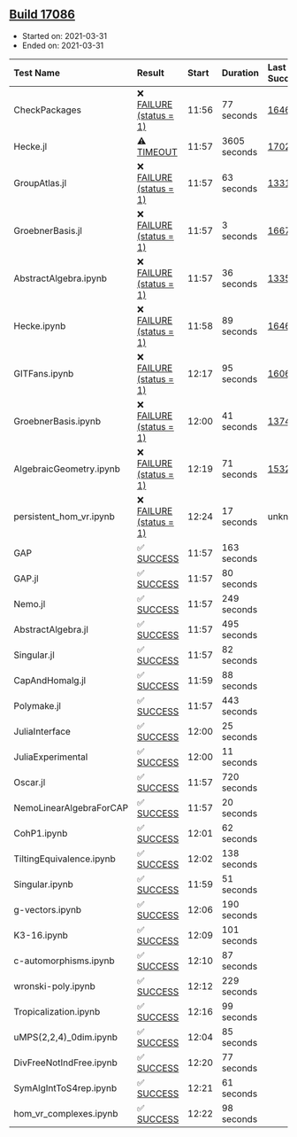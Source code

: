 ## [Build 17086](https://oscarci.mathematik.uni-kl.de/job/oscar/17086/)

* Started on: 2021-03-31
* Ended on: 2021-03-31

| Test Name    | Result | Start | Duration | Last Success | First Failure |
|:-------------|:-------|:------|:---------|:-------------|:--------------|
| CheckPackages | ❌ [FAILURE (status = 1)](https://oscarci.mathematik.uni-kl.de/job/oscar/17086/artifact/logs/build-17086/CheckPackages.log) | 11:56 | 77 seconds | [16463](https://oscarci.mathematik.uni-kl.de/job/oscar/16463/) | [16464](https://oscarci.mathematik.uni-kl.de/job/oscar/16464/) |
| Hecke.jl | ⚠ [TIMEOUT](https://oscarci.mathematik.uni-kl.de/job/oscar/17086/artifact/logs/build-17086/Hecke.jl.log) | 11:57 | 3605 seconds | [17022](https://oscarci.mathematik.uni-kl.de/job/oscar/17022/) | [17023](https://oscarci.mathematik.uni-kl.de/job/oscar/17023/) |
| GroupAtlas.jl | ❌ [FAILURE (status = 1)](https://oscarci.mathematik.uni-kl.de/job/oscar/17086/artifact/logs/build-17086/GroupAtlas.jl.log) | 11:57 | 63 seconds | [13311](https://oscarci.mathematik.uni-kl.de/job/oscar/13311/) | [13312](https://oscarci.mathematik.uni-kl.de/job/oscar/13312/) |
| GroebnerBasis.jl | ❌ [FAILURE (status = 1)](https://oscarci.mathematik.uni-kl.de/job/oscar/17086/artifact/logs/build-17086/GroebnerBasis.jl.log) | 11:57 | 3 seconds | [16676](https://oscarci.mathematik.uni-kl.de/job/oscar/16676/) | [16677](https://oscarci.mathematik.uni-kl.de/job/oscar/16677/) |
| AbstractAlgebra.ipynb | ❌ [FAILURE (status = 1)](https://oscarci.mathematik.uni-kl.de/job/oscar/17086/artifact/logs/build-17086/AbstractAlgebra.ipynb.log) | 11:57 | 36 seconds | [13355](https://oscarci.mathematik.uni-kl.de/job/oscar/13355/) | [13356](https://oscarci.mathematik.uni-kl.de/job/oscar/13356/) |
| Hecke.ipynb | ❌ [FAILURE (status = 1)](https://oscarci.mathematik.uni-kl.de/job/oscar/17086/artifact/logs/build-17086/Hecke.ipynb.log) | 11:58 | 89 seconds | [16463](https://oscarci.mathematik.uni-kl.de/job/oscar/16463/) | [16464](https://oscarci.mathematik.uni-kl.de/job/oscar/16464/) |
| GITFans.ipynb | ❌ [FAILURE (status = 1)](https://oscarci.mathematik.uni-kl.de/job/oscar/17086/artifact/logs/build-17086/GITFans.ipynb.log) | 12:17 | 95 seconds | [16068](https://oscarci.mathematik.uni-kl.de/job/oscar/16068/) | [16069](https://oscarci.mathematik.uni-kl.de/job/oscar/16069/) |
| GroebnerBasis.ipynb | ❌ [FAILURE (status = 1)](https://oscarci.mathematik.uni-kl.de/job/oscar/17086/artifact/logs/build-17086/GroebnerBasis.ipynb.log) | 12:00 | 41 seconds | [13748](https://oscarci.mathematik.uni-kl.de/job/oscar/13748/) | [13749](https://oscarci.mathematik.uni-kl.de/job/oscar/13749/) |
| AlgebraicGeometry.ipynb | ❌ [FAILURE (status = 1)](https://oscarci.mathematik.uni-kl.de/job/oscar/17086/artifact/logs/build-17086/AlgebraicGeometry.ipynb.log) | 12:19 | 71 seconds | [15322](https://oscarci.mathematik.uni-kl.de/job/oscar/15322/) | [15323](https://oscarci.mathematik.uni-kl.de/job/oscar/15323/) |
| persistent_hom_vr.ipynb | ❌ [FAILURE (status = 1)](https://oscarci.mathematik.uni-kl.de/job/oscar/17086/artifact/logs/build-17086/persistent_hom_vr.ipynb.log) | 12:24 | 17 seconds | unknown | unknown |
| GAP | ✅ [SUCCESS](https://oscarci.mathematik.uni-kl.de/job/oscar/17086/artifact/logs/build-17086/GAP.log) | 11:57 | 163 seconds |  |  |
| GAP.jl | ✅ [SUCCESS](https://oscarci.mathematik.uni-kl.de/job/oscar/17086/artifact/logs/build-17086/GAP.jl.log) | 11:57 | 80 seconds |  |  |
| Nemo.jl | ✅ [SUCCESS](https://oscarci.mathematik.uni-kl.de/job/oscar/17086/artifact/logs/build-17086/Nemo.jl.log) | 11:57 | 249 seconds |  |  |
| AbstractAlgebra.jl | ✅ [SUCCESS](https://oscarci.mathematik.uni-kl.de/job/oscar/17086/artifact/logs/build-17086/AbstractAlgebra.jl.log) | 11:57 | 495 seconds |  |  |
| Singular.jl | ✅ [SUCCESS](https://oscarci.mathematik.uni-kl.de/job/oscar/17086/artifact/logs/build-17086/Singular.jl.log) | 11:57 | 82 seconds |  |  |
| CapAndHomalg.jl | ✅ [SUCCESS](https://oscarci.mathematik.uni-kl.de/job/oscar/17086/artifact/logs/build-17086/CapAndHomalg.jl.log) | 11:59 | 88 seconds |  |  |
| Polymake.jl | ✅ [SUCCESS](https://oscarci.mathematik.uni-kl.de/job/oscar/17086/artifact/logs/build-17086/Polymake.jl.log) | 11:57 | 443 seconds |  |  |
| JuliaInterface | ✅ [SUCCESS](https://oscarci.mathematik.uni-kl.de/job/oscar/17086/artifact/logs/build-17086/JuliaInterface.log) | 12:00 | 25 seconds |  |  |
| JuliaExperimental | ✅ [SUCCESS](https://oscarci.mathematik.uni-kl.de/job/oscar/17086/artifact/logs/build-17086/JuliaExperimental.log) | 12:00 | 11 seconds |  |  |
| Oscar.jl | ✅ [SUCCESS](https://oscarci.mathematik.uni-kl.de/job/oscar/17086/artifact/logs/build-17086/Oscar.jl.log) | 11:57 | 720 seconds |  |  |
| NemoLinearAlgebraForCAP | ✅ [SUCCESS](https://oscarci.mathematik.uni-kl.de/job/oscar/17086/artifact/logs/build-17086/NemoLinearAlgebraForCAP.log) | 11:57 | 20 seconds |  |  |
| CohP1.ipynb | ✅ [SUCCESS](https://oscarci.mathematik.uni-kl.de/job/oscar/17086/artifact/logs/build-17086/CohP1.ipynb.log) | 12:01 | 62 seconds |  |  |
| TiltingEquivalence.ipynb | ✅ [SUCCESS](https://oscarci.mathematik.uni-kl.de/job/oscar/17086/artifact/logs/build-17086/TiltingEquivalence.ipynb.log) | 12:02 | 138 seconds |  |  |
| Singular.ipynb | ✅ [SUCCESS](https://oscarci.mathematik.uni-kl.de/job/oscar/17086/artifact/logs/build-17086/Singular.ipynb.log) | 11:59 | 51 seconds |  |  |
| g-vectors.ipynb | ✅ [SUCCESS](https://oscarci.mathematik.uni-kl.de/job/oscar/17086/artifact/logs/build-17086/g-vectors.ipynb.log) | 12:06 | 190 seconds |  |  |
| K3-16.ipynb | ✅ [SUCCESS](https://oscarci.mathematik.uni-kl.de/job/oscar/17086/artifact/logs/build-17086/K3-16.ipynb.log) | 12:09 | 101 seconds |  |  |
| c-automorphisms.ipynb | ✅ [SUCCESS](https://oscarci.mathematik.uni-kl.de/job/oscar/17086/artifact/logs/build-17086/c-automorphisms.ipynb.log) | 12:10 | 87 seconds |  |  |
| wronski-poly.ipynb | ✅ [SUCCESS](https://oscarci.mathematik.uni-kl.de/job/oscar/17086/artifact/logs/build-17086/wronski-poly.ipynb.log) | 12:12 | 229 seconds |  |  |
| Tropicalization.ipynb | ✅ [SUCCESS](https://oscarci.mathematik.uni-kl.de/job/oscar/17086/artifact/logs/build-17086/Tropicalization.ipynb.log) | 12:16 | 99 seconds |  |  |
| uMPS(2,2,4)_0dim.ipynb | ✅ [SUCCESS](https://oscarci.mathematik.uni-kl.de/job/oscar/17086/artifact/logs/build-17086/uMPS-2-2-4-_0dim.ipynb.log) | 12:04 | 85 seconds |  |  |
| DivFreeNotIndFree.ipynb | ✅ [SUCCESS](https://oscarci.mathematik.uni-kl.de/job/oscar/17086/artifact/logs/build-17086/DivFreeNotIndFree.ipynb.log) | 12:20 | 77 seconds |  |  |
| SymAlgIntToS4rep.ipynb | ✅ [SUCCESS](https://oscarci.mathematik.uni-kl.de/job/oscar/17086/artifact/logs/build-17086/SymAlgIntToS4rep.ipynb.log) | 12:21 | 61 seconds |  |  |
| hom_vr_complexes.ipynb | ✅ [SUCCESS](https://oscarci.mathematik.uni-kl.de/job/oscar/17086/artifact/logs/build-17086/hom_vr_complexes.ipynb.log) | 12:22 | 98 seconds |  |  |
